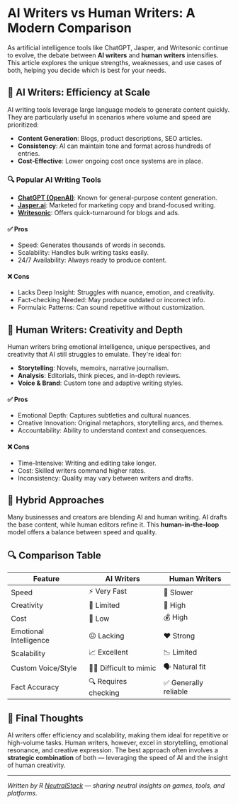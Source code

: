 # AI Writers vs Human Writers: A Modern Comparison

As artificial intelligence tools like ChatGPT, Jasper, and Writesonic continue to evolve, the debate between **AI writers** and **human writers** intensifies. This article explores the unique strengths, weaknesses, and use cases of both, helping you decide which is best for your needs.

## 🤖 AI Writers: Efficiency at Scale

AI writing tools leverage large language models to generate content quickly. They are particularly useful in scenarios where volume and speed are prioritized:

- **Content Generation**: Blogs, product descriptions, SEO articles.
- **Consistency**: AI can maintain tone and format across hundreds of entries.
- **Cost-Effective**: Lower ongoing cost once systems are in place.

### 🔍 Popular AI Writing Tools
- **[ChatGPT (OpenAI)](https://chatgpt.com/)**: Known for general-purpose content generation.
- **[Jasper.ai](Jasper.ai)**: Marketed for marketing copy and brand-focused writing.
- **[Writesonic](https://writesonic.com/)**: Offers quick-turnaround for blogs and ads.

#### ✅ Pros
- Speed: Generates thousands of words in seconds.
- Scalability: Handles bulk writing tasks easily.
- 24/7 Availability: Always ready to produce content.

#### ❌ Cons
- Lacks Deep Insight: Struggles with nuance, emotion, and creativity.
- Fact-checking Needed: May produce outdated or incorrect info.
- Formulaic Patterns: Can sound repetitive without customization.

## 👤 Human Writers: Creativity and Depth

Human writers bring emotional intelligence, unique perspectives, and creativity that AI still struggles to emulate. They're ideal for:

- **Storytelling**: Novels, memoirs, narrative journalism.
- **Analysis**: Editorials, think pieces, and in-depth reviews.
- **Voice & Brand**: Custom tone and adaptive writing styles.

#### ✅ Pros
- Emotional Depth: Captures subtleties and cultural nuances.
- Creative Innovation: Original metaphors, storytelling arcs, and themes.
- Accountability: Ability to understand context and consequences.

#### ❌ Cons
- Time-Intensive: Writing and editing take longer.
- Cost: Skilled writers command higher rates.
- Inconsistency: Quality may vary between writers and drafts.

## 🤝 Hybrid Approaches

Many businesses and creators are blending AI and human writing. AI drafts the base content, while human editors refine it. This **human-in-the-loop** model offers a balance between speed and quality.

## 🔍 Comparison Table

| Feature                  | AI Writers             | Human Writers          |
|--------------------------|------------------------|------------------------|
| Speed                    | ⚡ Very Fast            | 🐢 Slower              |
| Creativity               | 🤖 Limited              | 🧠 High                |
| Cost                     | 💸 Low                  | 💰 High                |
| Emotional Intelligence   | 😐 Lacking              | ❤️ Strong              |
| Scalability              | 📈 Excellent            | 📉 Limited             |
| Custom Voice/Style       | 🧍‍♂️ Difficult to mimic   | 🗣️ Natural fit          |
| Fact Accuracy            | 🔍 Requires checking    | ✅ Generally reliable   |

## 🎯 Final Thoughts 

AI writers offer efficiency and scalability, making them ideal for repetitive or high-volume tasks. Human writers, however, excel in storytelling, emotional resonance, and creative expression. The best approach often involves a **strategic combination** of both — leveraging the speed of AI and the insight of human creativity.

---

*Written by R [NeutralStack](https://github.com/neutralstack) — sharing neutral insights on games, tools, and platforms.*
